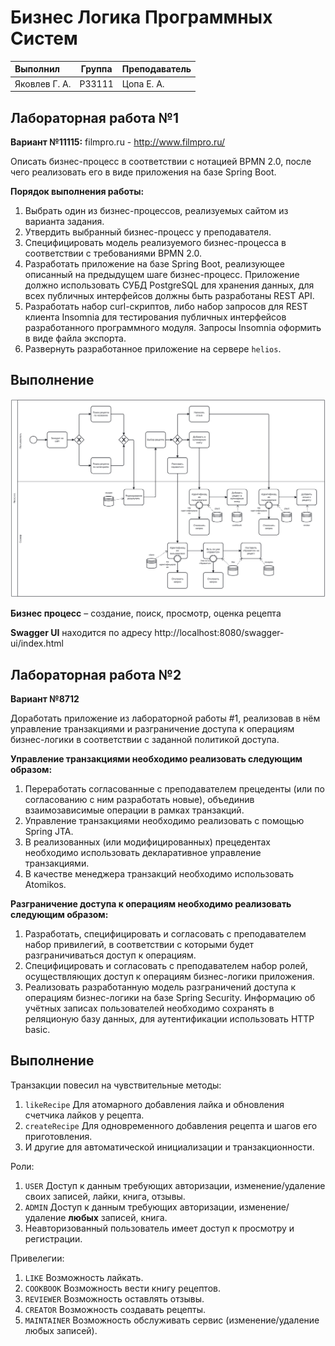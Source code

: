 # Бизнес Логика Программных Систем

| Выполнил      | Группа | Преподаватель |
| :------------ | ------ | ------------- |
| Яковлев Г. А. | P33111 | Цопа Е. А.    |

## Лабораторная работа №1

**Вариант №11115:** filmpro.ru - http://www.filmpro.ru/

Описать бизнес-процесс в соответствии с нотацией BPMN 2.0, после чего реализовать его в виде приложения на базе Spring Boot.

**Порядок выполнения работы:**

1. Выбрать один из бизнес-процессов, реализуемых сайтом из варианта задания.
2. Утвердить выбранный бизнес-процесс у преподавателя.
3. Специфицировать модель реализуемого бизнес-процесса в соответствии с требованиями BPMN 2.0.
4. Разработать приложение на базе Spring Boot, реализующее описанный на предыдущем шаге бизнес-процесс. Приложение должно использовать СУБД PostgreSQL для хранения данных, для всех публичных интерфейсов должны быть разработаны REST API.
5. Разработать набор curl-скриптов, либо набор запросов для REST клиента Insomnia для тестирования публичных интерфейсов разработанного программного модуля. Запросы Insomnia оформить в виде файла экспорта.
6. Развернуть разработанное приложение на сервере `helios`.

## Выполнение

![diagram](./docs/diagram.svg)

**Бизнес процесс** – создание, поиск, просмотр, оценка рецепта

**Swagger UI** находится по адресу http://localhost:8080/swagger-ui/index.html

## Лабораторная работа №2

**Вариант №8712**

Доработать приложение из лабораторной работы #1, реализовав в нём управление транзакциями и разграничение доступа к операциям бизнес-логики в соответствии с заданной политикой доступа.

**Управление транзакциями необходимо реализовать следующим образом:**

1. Переработать согласованные с преподавателем прецеденты (или по согласованию с ним разработать новые), объединив взаимозависимые операции в рамках транзакций.
2. Управление транзакциями необходимо реализовать с помощью Spring JTA.
3. В реализованных (или модифицированных) прецедентах необходимо использовать декларативное управление транзакциями.
4. В качестве менеджера транзакций необходимо использовать Atomikos.

**Разграничение доступа к операциям необходимо реализовать следующим образом:**

1. Разработать, специфицировать и согласовать с преподавателем набор привилегий, в соответствии с которыми будет разграничиваться доступ к операциям.
2. Специфицировать и согласовать с преподавателем набор ролей, осуществляющих доступ к операциям бизнес-логики приложения.
3. Реализовать разработанную модель разграничений доступа к операциям бизнес-логики на базе Spring Security. Информацию об учётных записах пользователей необходимо сохранять в реляционую базу данных, для аутентификации использовать HTTP basic.

## Выполнение

Транзакции повесил на чувствительные методы:

1. `likeRecipe` Для атомарного добавления лайка и обновления счетчика лайков у рецепта.
2. `createRecipe` Для одновременного добавления рецепта и шагов его приготовления.
3. И другие для автоматической инициализации и транзакционности.

Роли:

1. `USER` Доступ к данным требующих авторизации, изменение/удаление своих записей, лайки, книга, отзывы.
2. `ADMIN` Доступ к данным требующих авторизации, изменение/удаление **любых** записей, книга.
3. Неавторизованный пользователь имеет доступ к просмотру и регистрации.

Привелегии:

1. `LIKE` Возможность лайкать.
2. `COOKBOOK` Возможность вести книгу рецептов.
3. `REVIEWER` Возможность оставлять отзывы.
4. `CREATOR` Возможность создавать рецепты.
5. `MAINTAINER` Возможность обслуживать сервис (изменение/удаление любых записей).

